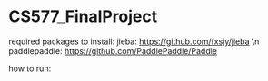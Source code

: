 # CS577_FinalProject

required packages to install: 
jieba: https://github.com/fxsjy/jieba \n
paddlepaddle: https://github.com/PaddlePaddle/Paddle

how to run:
